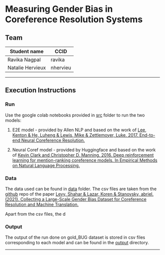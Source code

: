 # Measuring Gender Bias in Coreference Resolution Systems
## Team
|Student name      | CCID       |
|------------------|------------|
|Ravika Nagpal     |  ravika    |
|Natalie Hervieux  |  nhervieu  |

---
## Execution Instructions
### Run

Use the google colab notebooks provided in [src](src/) folder to run the two models:

1. E2E model - provided by Allen NLP and based on the work of [Lee, Kenton & He, Luheng & Lewis, Mike & Zettlemoyer, Luke. 2017. End-to-end Neural Coreference Resolution.](https://arxiv.org/pdf/1707.07045.pdf)

2. Neural Coref model - provided by Huggingface and based on the work of  [Kevin Clark and Christopher D. Manning. 2016. Deep reinforcement learning for mention-ranking coreference models. In Empirical Methods on Natural Language Processing.](https://aclanthology.org/D16-1245.pdf)

### Data

The data used can be found in [data](data/) folder. The csv files are taken from the [github](https://github.com/SLAB-NLP/BUG) repo of the paper [Levy, Shahar & Lazar, Koren & Stanovsky, abriel. (2021). Collecting a Large-Scale Gender Bias Dataset for Coreference Resolution and Machine Translation. ](https://arxiv.org/pdf/2109.03858.pdf)

Apart from the csv files, the d

### Output

The output of the run done on gold_BUG dataset is stored in csv files corresponding to each model and can be found in the [output](output/) directory.

---
